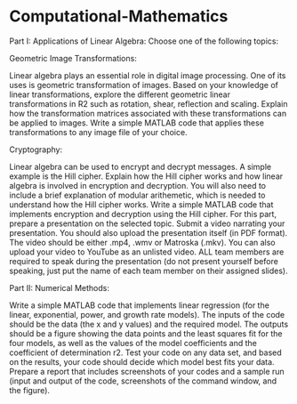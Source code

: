 # Computational-Mathematics
Part I: Applications of Linear Algebra:
Choose one of the following topics:


 Geometric Image Transformations:
 
Linear algebra plays an essential role in digital image processing. One of its uses is geometric transformation of images.
Based on your knowledge of linear transformations, explore the different geometric linear transformations in R2 such as
rotation, shear, reflection and scaling. Explain how the transformation matrices associated with these transformations
can be applied to images. Write a simple MATLAB code that applies these transformations to any image file of your
choice.

 
 Cryptography:
 
Linear algebra can be used to encrypt and decrypt messages. A simple example is the Hill cipher. Explain how the
Hill cipher works and how linear algebra is involved in encryption and decryption. You will also need to include a
brief explanation of modular arithemetic, which is needed to understand how the Hill cipher works. Write a simple
MATLAB code that implements encryption and decryption using the Hill cipher.
For this part, prepare a presentation on the selected topic. Submit a video narrating your presentation. You should also
upload the presentation itself (in PDF format). The video should be either .mp4, .wmv or Matroska (.mkv). You can also
upload your video to YouTube as an unlisted video. ALL team members are required to speak during the presentation (do
not present yourself before speaking, just put the name of each team member on their assigned slides).



Part II: Numerical Methods:

Write a simple MATLAB code that implements linear regression (for the linear, exponential, power, and growth rate
models). The inputs of the code should be the data (the x and y values) and the required model. The outputs should be a
figure showing the data points and the least squares fit for the four models, as well as the values of the model coefficients and
the coefficient of determination r2. Test your code on any data set, and based on the results, your code should decide which
model best fits your data. Prepare a report that includes screenshots of your codes and a sample run (input and output of
the code, screenshots of the command window, and the figure).

